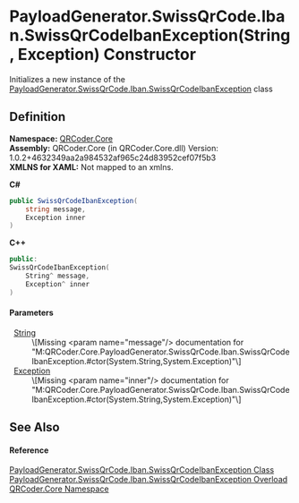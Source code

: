 # PayloadGenerator.SwissQrCode.Iban.SwissQrCodeIbanException(String, Exception) Constructor


Initializes a new instance of the <a href="T_QRCoder_Core_PayloadGenerator_SwissQrCode_Iban_SwissQrCodeIbanException.md">PayloadGenerator.SwissQrCode.Iban.SwissQrCodeIbanException</a> class



## Definition
**Namespace:** <a href="N_QRCoder_Core.md">QRCoder.Core</a>  
**Assembly:** QRCoder.Core (in QRCoder.Core.dll) Version: 1.0.2+4632349aa2a984532af965c24d83952cef07f5b3  
**XMLNS for XAML:** Not mapped to an xmlns.

**C#**
``` C#
public SwissQrCodeIbanException(
	string message,
	Exception inner
)
```
**C++**
``` C++
public:
SwissQrCodeIbanException(
	String^ message, 
	Exception^ inner
)
```



#### Parameters
<dl><dt>  <a href="https://learn.microsoft.com/dotnet/api/system.string" target="_blank" rel="noopener noreferrer">String</a></dt><dd>\[Missing &lt;param name="message"/&gt; documentation for "M:QRCoder.Core.PayloadGenerator.SwissQrCode.Iban.SwissQrCodeIbanException.#ctor(System.String,System.Exception)"\]</dd><dt>  <a href="https://learn.microsoft.com/dotnet/api/system.exception" target="_blank" rel="noopener noreferrer">Exception</a></dt><dd>\[Missing &lt;param name="inner"/&gt; documentation for "M:QRCoder.Core.PayloadGenerator.SwissQrCode.Iban.SwissQrCodeIbanException.#ctor(System.String,System.Exception)"\]</dd></dl>

## See Also


#### Reference
<a href="T_QRCoder_Core_PayloadGenerator_SwissQrCode_Iban_SwissQrCodeIbanException.md">PayloadGenerator.SwissQrCode.Iban.SwissQrCodeIbanException Class</a>  
<a href="Overload_QRCoder_Core_PayloadGenerator_SwissQrCode_Iban_SwissQrCodeIbanException__ctor.md">PayloadGenerator.SwissQrCode.Iban.SwissQrCodeIbanException Overload</a>  
<a href="N_QRCoder_Core.md">QRCoder.Core Namespace</a>  
